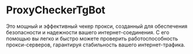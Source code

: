 # ProxyCheckerTgBot
Это мощный и эффективный чекер прокси, созданный для обеспечения безопасности и надежности вашего интернет-соединения. С его помощью вы легко и быстро можете проверить работоспособность прокси-серверов, гарантируя стабильность вашего интернет-трафика.
